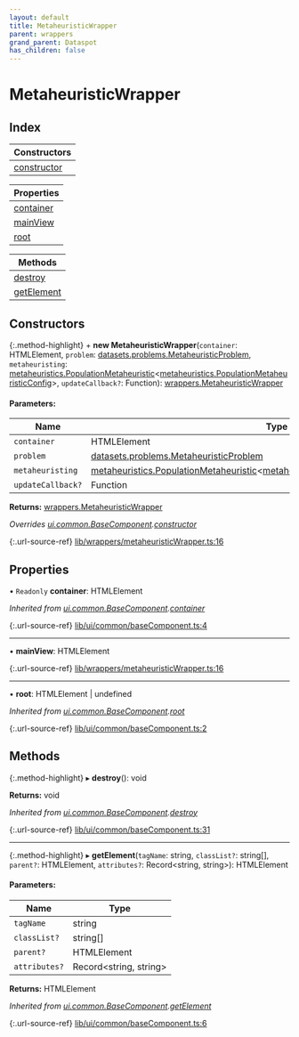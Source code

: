 ```yaml
---
layout: default
title: MetaheuristicWrapper
parent: wrappers
grand_parent: Dataspot
has_children: false
---
```


# MetaheuristicWrapper

## Index

| Constructors |
|-----------|
| [constructor](#constructor) |

| Properties |
|-----------|
| [container](#container) |
| [mainView](#mainview) |
| [root](#root) |

| Methods |
|-----------|
| [destroy](#destroy) |
| [getElement](#getelement) |

## Constructors

{:.method-highlight}
\+ **new MetaheuristicWrapper**(`container`: HTMLElement, `problem`: [datasets.problems.MetaheuristicProblem](../../interfaces/datasets_problems_metaheuristicproblem), `metaheuristing`: [metaheuristics.PopulationMetaheuristic](../metaheuristics_populationmetaheuristic)\<[metaheuristics.PopulationMetaheuristicConfig](../metaheuristics_populationmetaheuristicconfig)>, `updateCallback?`: Function): [wrappers.MetaheuristicWrapper](../wrappers_metaheuristicwrapper)

#### Parameters:

Name | Type |
------ | ------ |
`container` | HTMLElement |
`problem` | [datasets.problems.MetaheuristicProblem](../../interfaces/datasets_problems_metaheuristicproblem) |
`metaheuristing` | [metaheuristics.PopulationMetaheuristic](../metaheuristics_populationmetaheuristic)\<[metaheuristics.PopulationMetaheuristicConfig](../metaheuristics_populationmetaheuristicconfig)> |
`updateCallback?` | Function |

**Returns:** [wrappers.MetaheuristicWrapper](../wrappers_metaheuristicwrapper)

*Overrides [ui.common.BaseComponent](../ui_common_basecomponent).[constructor](../ui_common_basecomponent#constructor)*

{:.url-source-ref}
[lib/wrappers/metaheuristicWrapper.ts:16](https://github.com/ascentcore/dataspot/blob/236fcea/lib/wrappers/metaheuristicWrapper.ts#L16)

## Properties

• `Readonly` **container**: HTMLElement

*Inherited from [ui.common.BaseComponent](../ui_common_basecomponent).[container](../ui_common_basecomponent#container)*

{:.url-source-ref}
[lib/ui/common/baseComponent.ts:4](https://github.com/ascentcore/dataspot/blob/236fcea/lib/ui/common/baseComponent.ts#L4)

___

•  **mainView**: HTMLElement

{:.url-source-ref}
[lib/wrappers/metaheuristicWrapper.ts:16](https://github.com/ascentcore/dataspot/blob/236fcea/lib/wrappers/metaheuristicWrapper.ts#L16)

___

•  **root**: HTMLElement \| undefined

*Inherited from [ui.common.BaseComponent](../ui_common_basecomponent).[root](../ui_common_basecomponent#root)*

{:.url-source-ref}
[lib/ui/common/baseComponent.ts:2](https://github.com/ascentcore/dataspot/blob/236fcea/lib/ui/common/baseComponent.ts#L2)

## Methods

{:.method-highlight}
▸ **destroy**(): void

**Returns:** void

*Inherited from [ui.common.BaseComponent](../ui_common_basecomponent).[destroy](../ui_common_basecomponent#destroy)*

{:.url-source-ref}
[lib/ui/common/baseComponent.ts:31](https://github.com/ascentcore/dataspot/blob/236fcea/lib/ui/common/baseComponent.ts#L31)

___

{:.method-highlight}
▸ **getElement**(`tagName`: string, `classList?`: string[], `parent?`: HTMLElement, `attributes?`: Record\<string, string>): HTMLElement

#### Parameters:

Name | Type |
------ | ------ |
`tagName` | string |
`classList?` | string[] |
`parent?` | HTMLElement |
`attributes?` | Record\<string, string> |

**Returns:** HTMLElement

*Inherited from [ui.common.BaseComponent](../ui_common_basecomponent).[getElement](../ui_common_basecomponent#getelement)*

{:.url-source-ref}
[lib/ui/common/baseComponent.ts:6](https://github.com/ascentcore/dataspot/blob/236fcea/lib/ui/common/baseComponent.ts#L6)
